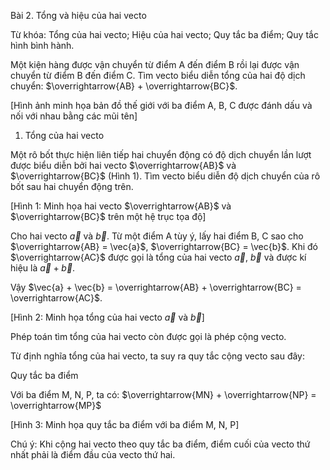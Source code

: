Bài 2. Tổng và hiệu của hai vecto

Từ khóa: Tổng của hai vecto; Hiệu của hai vecto; Quy tắc ba điểm; Quy tắc hình bình hành.

Một kiện hàng được vận chuyển từ điểm A đến điểm B rồi lại được vận chuyển từ điểm B đến điểm C. Tìm vecto biểu diễn tổng của hai độ dịch chuyển: $\overrightarrow{AB} + \overrightarrow{BC}$.

[Hình ảnh minh họa bản đồ thế giới với ba điểm A, B, C được đánh dấu và nối với nhau bằng các mũi tên]

1. Tổng của hai vecto

Một rô bốt thực hiện liên tiếp hai chuyển động có độ dịch chuyển lần lượt được biểu diễn bởi hai vecto $\overrightarrow{AB}$ và $\overrightarrow{BC}$ (Hình 1). Tìm vecto biểu diễn độ dịch chuyển của rô bốt sau hai chuyển động trên.

[Hình 1: Minh họa hai vecto $\overrightarrow{AB}$ và $\overrightarrow{BC}$ trên một hệ trục tọa độ]

Cho hai vecto $\vec{a}$ và $\vec{b}$. Từ một điểm A tùy ý, lấy hai điểm B, C sao cho $\overrightarrow{AB} = \vec{a}$, $\overrightarrow{BC} = \vec{b}$. Khi đó $\overrightarrow{AC}$ được gọi là tổng của hai vecto $\vec{a}$, $\vec{b}$ và được kí hiệu là $\vec{a} + \vec{b}$.

Vậy $\vec{a} + \vec{b} = \overrightarrow{AB} + \overrightarrow{BC} = \overrightarrow{AC}$.

[Hình 2: Minh họa tổng của hai vecto $\vec{a}$ và $\vec{b}$]

Phép toán tìm tổng của hai vecto còn được gọi là phép cộng vecto.

Từ định nghĩa tổng của hai vecto, ta suy ra quy tắc cộng vecto sau đây:

Quy tắc ba điểm

Với ba điểm M, N, P, ta có: $\overrightarrow{MN} + \overrightarrow{NP} = \overrightarrow{MP}$

[Hình 3: Minh họa quy tắc ba điểm với ba điểm M, N, P]

Chú ý: Khi cộng hai vecto theo quy tắc ba điểm, điểm cuối của vecto thứ nhất phải là điểm đầu của vecto thứ hai.